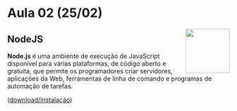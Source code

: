 # Aula 02 (25/02) 

<img style="float: right;" src="https://cdn.worldvectorlogo.com/logos/nodejs.svg" width="100px;"/>

## NodeJS

**Node.js** é uma ambiente de execução de JavaScript disponível para várias plataformas, de código aberto e gratuita, que permite os programadores criar servidores, aplicações da Web, ferramentas de linha de comando e programas de automação de tarefas.

([download/instalação](https://nodejs.org/pt))


